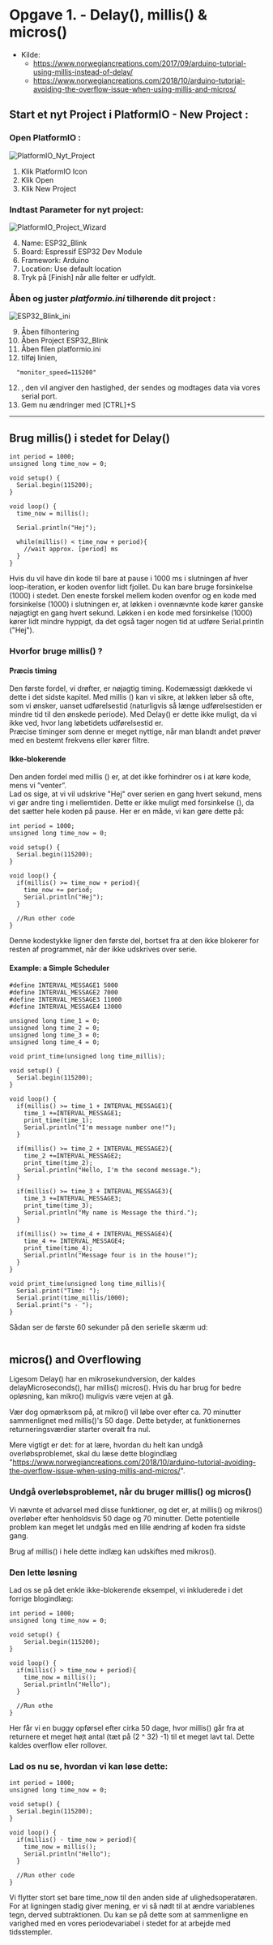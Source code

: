 # Opgave 1. - Delay(), millis() & micros()
* Kilde: 
  * https://www.norwegiancreations.com/2017/09/arduino-tutorial-using-millis-instead-of-delay/  
  * https://www.norwegiancreations.com/2018/10/arduino-tutorial-avoiding-the-overflow-issue-when-using-millis-and-micros/ 

## Start et nyt Project i PlatformIO - New Project :
### Open PlatformIO :
![PlatformIO_Nyt_Project](../Images/PlatformIO_Nyt_Project.png)

  1. Klik PlatformIO Icon  
  2. Klik Open  
  3. Klik New Project   
### Indtast Parameter for nyt project:
![PlatformIO_Project_Wizard](../Images/PlatformIO_Project_Wizard.png)

  4. Name: ESP32_Blink  
  5. Board: Espressif ESP32 Dev Module  
  6. Framework: Arduino  
  7. Location: Use default location  
  8. Tryk på [Finish] når alle felter er udfyldt.  
### Åben og juster *platformio.ini* tilhørende dit project :
![ESP32_Blink_ini](../Images/ESP32_Blink_ini.png)

  9. Åben filhontering  
  10. Åben Project ESP32_Blink  
  11. Åben filen platformio.ini  
  12. tilføj linien, 
```
  "monitor_speed=115200"
```
  12. , den vil angiver den hastighed, der sendes og modtages data via vores serial port.  
  13. Gem nu ændringer med [CTRL]+S

<hr/>  

## Brug millis() i stedet for Delay()
```
int period = 1000;
unsigned long time_now = 0;
 
void setup() {
  Serial.begin(115200);
}
 
void loop() {
  time_now = millis();
   
  Serial.println("Hej");
   
  while(millis() < time_now + period){
    //wait approx. [period] ms
  }
}
```
Hvis du vil have din kode til bare at pause i 1000 ms i slutningen af hver loop-iteration, er koden ovenfor lidt fjollet. Du kan bare bruge forsinkelse (1000) i stedet. Den eneste forskel mellem koden ovenfor og en kode med forsinkelse (1000) i slutningen er, at løkken i ovennævnte kode kører ganske nøjagtigt en gang hvert sekund. Løkken i en kode med forsinkelse (1000) kører lidt mindre hyppigt, da det også tager nogen tid at udføre Serial.println ("Hej").

### Hvorfor bruge millis() ?
#### Præcis timing
Den første fordel, vi drøfter, er nøjagtig timing. Kodemæssigt dækkede vi dette i det sidste kapitel. Med millis () kan vi sikre, at løkken løber så ofte, som vi ønsker, uanset udførelsestid (naturligvis så længe udførelsestiden er mindre tid til den ønskede periode). Med Delay() er dette ikke muligt, da vi ikke ved, hvor lang løbetidets udførelsestid er.  
Præcise timinger som denne er meget nyttige, når man blandt andet prøver med en bestemt frekvens eller kører filtre.

#### Ikke-blokerende
Den anden fordel med millis () er, at det ikke forhindrer os i at køre kode, mens vi ”venter”.   
Lad os sige, at vi vil udskrive "Hej" over serien en gang hvert sekund, mens vi gør andre ting i mellemtiden. Dette er ikke muligt med forsinkelse (), da det sætter hele koden på pause. Her er en måde, vi kan gøre dette på:  
```
int period = 1000;
unsigned long time_now = 0;
 
void setup() {
  Serial.begin(115200);
}
 
void loop() {
  if(millis() >= time_now + period){
    time_now += period;
    Serial.println("Hej");
  }
   
  //Run other code
}
```
Denne kodestykke ligner den første del, bortset fra at den ikke blokerer for resten af programmet, når der ikke udskrives over serie.   

#### Example: a Simple Scheduler
```
#define INTERVAL_MESSAGE1 5000
#define INTERVAL_MESSAGE2 7000
#define INTERVAL_MESSAGE3 11000
#define INTERVAL_MESSAGE4 13000
 
unsigned long time_1 = 0;
unsigned long time_2 = 0;
unsigned long time_3 = 0;
unsigned long time_4 = 0;
 
void print_time(unsigned long time_millis);
 
void setup() {
  Serial.begin(115200);
}
 
void loop() {
  if(millis() >= time_1 + INTERVAL_MESSAGE1){
    time_1 +=INTERVAL_MESSAGE1;
    print_time(time_1);
    Serial.println("I'm message number one!");
  }
   
  if(millis() >= time_2 + INTERVAL_MESSAGE2){
    time_2 +=INTERVAL_MESSAGE2;
    print_time(time_2);
    Serial.println("Hello, I'm the second message.");
  }
   
  if(millis() >= time_3 + INTERVAL_MESSAGE3){
    time_3 +=INTERVAL_MESSAGE3;
    print_time(time_3);
    Serial.println("My name is Message the third.");
  }
   
  if(millis() >= time_4 + INTERVAL_MESSAGE4){
    time_4 += INTERVAL_MESSAGE4;
    print_time(time_4);
    Serial.println("Message four is in the house!");
  }
}
 
void print_time(unsigned long time_millis){
  Serial.print("Time: ");
  Serial.print(time_millis/1000);
  Serial.print("s - ");
}
```
Sådan ser de første 60 sekunder på den serielle skærm ud:  
```

```

## micros() and Overflowing
Ligesom Delay() har en mikrosekundversion, der kaldes delayMicroseconds(), har millis() micros(). Hvis du har brug for bedre opløsning, kan mikro() muligvis være vejen at gå.   

Vær dog opmærksom på, at mikro() vil løbe over efter ca. 70 minutter sammenlignet med millis()'s 50 dage. Dette betyder, at funktionernes returneringsværdier starter overalt fra nul.  

Mere vigtigt er det: for at lære, hvordan du helt kan undgå overløbsproblemet, skal du læse dette blogindlæg "https://www.norwegiancreations.com/2018/10/arduino-tutorial-avoiding-the-overflow-issue-when-using-millis-and-micros/".

### Undgå overløbsproblemet, når du bruger millis() og micros()  
Vi nævnte et advarsel med disse funktioner, og det er, at millis() og 
mikros() overløber efter henholdsvis 50 dage og 70 minutter. Dette potentielle problem kan meget let undgås med en lille ændring af koden fra sidste gang.

Brug af millis() i hele dette indlæg kan udskiftes med mikros().

### Den lette løsning
Lad os se på det enkle ikke-blokerende eksempel, vi inkluderede i det forrige blogindlæg:
```
int period = 1000;
unsigned long time_now = 0;
  
void setup() {
    Serial.begin(115200);
}
  
void loop() {
  if(millis() > time_now + period){
    time_now = millis();
    Serial.println("Hello");
  }
    
  //Run othe
}
```
Her får vi en buggy opførsel efter cirka 50 dage, hvor millis() går fra at returnere et meget højt antal (tæt på (2 ^ 32) -1) til et meget lavt tal. Dette kaldes overflow eller rollover.

### Lad os nu se, hvordan vi kan løse dette:
```
int period = 1000;
unsigned long time_now = 0;
  
void setup() {
  Serial.begin(115200);
}
  
void loop() {
  if(millis() - time_now > period){
    time_now = millis();
    Serial.println("Hello");
  }
    
  //Run other code
}
```
Vi flytter stort set bare time_now til den anden side af ulighedsoperatøren. For at ligningen stadig giver mening, er vi så nødt til at ændre variablenes tegn, derved subtraktionen. Du kan se på dette som at sammenligne en varighed med en vores periodevariabel i stedet for at arbejde med tidsstempler.
